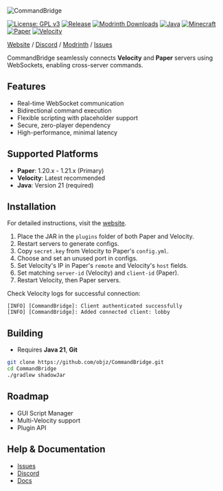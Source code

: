 ![CommandBridge](https://cdn.modrinth.com/data/cached_images/ddfd1c06df1ab99ee271859ee78e5e4d6d34ac49_0.webp)

[![License: GPL v3](https://img.shields.io/badge/License-GPLv3-blue.svg)](https://www.gnu.org/licenses/gpl-3.0)
[![Release](https://img.shields.io/github/v/release/objz/CommandBridge)](https://github.com/objz/CommandBridge/releases)
[![Modrinth Downloads](https://img.shields.io/modrinth/dt/commandbridge?logo=modrinth\&label=downloads)](https://modrinth.com/plugin/commandbridge)
[![Java](https://img.shields.io/badge/Java-21-orange.svg)](https://openjdk.java.net/projects/jdk/21/)
[![Minecraft](https://img.shields.io/badge/Minecraft-1.20.x--1.21.x-green.svg)](https://minecraft.net)
[![Paper](https://img.shields.io/badge/Server-Paper-blue.svg)](https://papermc.io/)
[![Velocity](https://img.shields.io/badge/Proxy-Velocity-purple.svg)](https://velocitypowered.com/)

[Website](https://cb.objz.dev) / [Discord](https://discord.gg/QPqBYb44ce) / [Modrinth](https://modrinth.com/plugin/commandbridge) / [Issues](https://github.com/objz/CommandBridge/issues)

CommandBridge seamlessly connects **Velocity** and **Paper** servers using WebSockets, enabling cross-server commands.

## Features

* Real-time WebSocket communication
* Bidirectional command execution
* Flexible scripting with placeholder support
* Secure, zero-player dependency
* High-performance, minimal latency

## Supported Platforms

* **Paper**: 1.20.x - 1.21.x (Primary)
* **Velocity**: Latest recommended
* **Java**: Version 21 (required)

## Installation

For detailed instructions, visit the [website](https://cb.objz.dev).

1. Place the JAR in the `plugins` folder of both Paper and Velocity.
2. Restart servers to generate configs.
3. Copy `secret.key` from Velocity to Paper's `config.yml`.
4. Choose and set an unused port in configs.
5. Set Velocity's IP in Paper's `remote` and Velocity's `host` fields.
6. Set matching `server-id` (Velocity) and `client-id` (Paper).
7. Restart Velocity, then Paper servers.

Check Velocity logs for successful connection:

```plaintext
[INFO] [CommandBridge]: Client authenticated successfully
[INFO] [CommandBridge]: Added connected client: lobby
```

## Building

* Requires **Java 21**, **Git**

```bash
git clone https://github.com/objz/CommandBridge.git
cd CommandBridge
./gradlew shadowJar
```

## Roadmap

* GUI Script Manager
* Multi-Velocity support
* Plugin API

## Help & Documentation

* [Issues](https://github.com/objz/CommandBridge/issues)
* [Discord](https://discord.gg/QPqBYb44ce)
* [Docs](https://cb.objz.dev)
